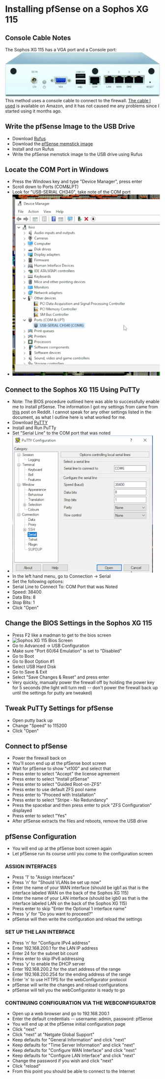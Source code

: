# Installing pfSense on a Sophos XG 115
## Console Cable Notes
The Sophos XG 115 has a VGA port and a Console port: ![file](assets/firewall_back.png) 
This method uses a console cable to connect to the firewall.  [The cable I used](https://www.amazon.com/gp/product/B08T16TCN5/ref=ppx_yo_dt_b_search_asin_title?ie=UTF8&psc=1) is available on Amazon, and it has not caused me any problems since I started using it months ago. 

## Write the pfSense Image to the USB Drive
+ Download [Rufus](https://rufus.ie/en/)
+ Download the [pfSense memstick image](https://www.pfsense.org/download/)
+ Install and run Rufus
+ Write the pfSense memstick image to the USB drive using Rufus

## Locate the COM Port in Windows
+ Press the Windows key and type "Device Manager", press enter
+ Scroll down to Ports (COM&LPT)
+ Look for "USB-SERIAL CH340", take note of the COM port
+ ![COM Port](assets/2.devicemanager.png)

## Connect to the Sophos XG 115 Using PuTTy
+ Note: The BIOS procedure outlined here was able to successfully enable me to install pfSense.  The information I got my settings from came from [this](https://www.reddit.com/r/PFSENSE/comments/uyjkgv/anyone_running_pfsense_on_a_sophos_xg115_rev_2/) post on Reddit.  I cannot speak for any other settings listed in the document, as what I outline here is what worked for me.
+ Download [PuTTY](https://www.puttygen.com/download-putty)
+ Install and Run PuTTy
+ Set "Serial Line" to the COM port that was noted 
+ ![PuTTy Settings](assets/3.1.putty_serial_settings.png)
+ In the left hand menu, go to Connection -> Serial
+ Set the following options:
+ Serial Line to Connect To: COM Port that was Noted
+ Speed: 38400
+ Data Bits: 8
+ Stop Bits: 1
+ Click "Open"

## Change the BIOS Settings in the Sophos XG 115
+ Press F2 like a madman to get to the bios screen
+ ![Sophos XG 115 Bios Screen](3.2.bios_settings.png)
+ Go to Advanced -> USB Configuration
+ Make sure "Port 60/64 Emulation" is set to "Disabled"
+ Go to Boot
+ Go to Boot Option #1
+ Select USB Hard Disk
+ Go to Save & Exit
+ Select "Save Changes & Reset" and press enter
+ Very quickly, manually power the firewall off by holding the power key for 5 seconds (the light will turn red) -- don't power the firewall back up until the settings for putty are tweaked)

## Tweak PuTTy Settings for pfSense
+ Open putty back up
+ Change "Speed" to 115200
+ Click "Open"

## Connect to pfSense
+ Power the firewall back on
+ You'll soon end up at the pfSense boot screen
+ Wait for pfSense to show "vt100" and select that
+ Press enter to select "Accept" the license agreement
+ Press enter to select "Install pfSense"
+ Press enter to select "Guided Root-on-ZFS"
+ Press enter to use default ZFS pool name
+ Press enter to "Proceed with Installation"
+ Press enter to select "Stripe - No Redundancy"
+ Press the spacebar and then press enter to pick "ZFS Configuration" displayed
+ Press enter to select "Yes"
+ After pfSense extracts the files and reboots, remove the USB drive

## pfSense Configuration
+ You will end up at the pfSense boot screen again
+ Let pfSense run its course until you come to the configuration screen

### ASSIGN INTERFACES
+ Press '1' to "Assign Interfaces"
+ Press 'n' for "Should VLANs be set up now"
+ Enter the name of your WAN interface (should be igb1 as that is the interface labeled WAN on the back of the Sophos XG 115)
+ Enter the name of your LAN interface (should be igb0 as that is the interface labeled LAN on the back of the Sophos XG 115)
+ Press enter to skip "Enter the Optional 1 interface name"
+ Press 'y' for "Do you want to proceed?"
+ pfSense will then write the configuration and reload the settings

### SET UP THE LAN INTERFACE 
+ Press 'n' for "Configure IPv4 address"
+ Enter 192.168.200.1 for the LAN IP address
+ Enter 24 for the subnet bit count
+ Press enter to skip IPv6 addressing
+ Press 'y' to enable the DHCP server
+ Enter 192.168.200.2 for the start address of the range
+ Enter 192.168.200.254 for the ending address of the range
+ Enter 'n' to use HTTPS for the webConfigurator protocol
+ pfSense will write the changes and reload configurations
+ pfSense will tell you the webConfigurator is ready to go

### CONTINUING CONFIGURATION VIA THE WEBCONFIGURATOR
+ Open up a web browser and go to 192.168.200.1
+ Enter the default credentials -- username: admin, password: pfSense
+ You will end up at the pfSense initial configuration page
+ Click "next"
+ Click "next" at "Netgate Global Support"
+ Keep defaults for "General Information" and click "next"
+ Keep defaults for "Time Server Information" and click "next"
+ Keep defaults for "Configure WAN Interface" and click "next"
+ Keep defaults for "Configure LAN Interface" and click "next"
+ Change the password if you wish and click "next"
+ Click "reload"
+ From this point you should be able to connect to the Internet
  
